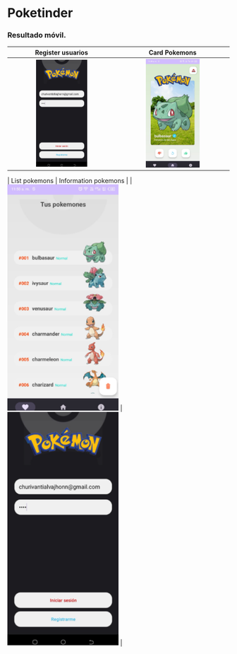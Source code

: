 # Poketinder 

### Resultado móvil.

|                              Register usuarios                               |                               Card Pokemons                               |
|:----------------------------------------------------------------------------:|:----------------------------------------------------------------------------:|
| <img src="https://github.com/Jhonchuri11/GestorDocumental_Frontend_Busqueda/blob/master/R1-app/register-user-poketinder.png" style="height: 50%; width:50%;"/> | <img src="https://github.com/Jhonchuri11/GestorDocumental_Frontend_Busqueda/blob/master/R1-app/card-pokemons.png" style="height: 50%; width:50%;"/> |

|                              List pokemons                                   |                               Information pokemons                           |
| <img src="https://github.com/Jhonchuri11/GestorDocumental_Frontend_Busqueda/blob/master/R1-app/list-favorite-pkemons.png" style="height: 50%; width:50%;"/> | <img src="https://github.com/Jhonchuri11/GestorDocumental_Frontend_Busqueda/blob/master/R1-app/register-user-poketinder.png" style="height: 50%; width:50%;"/> |
